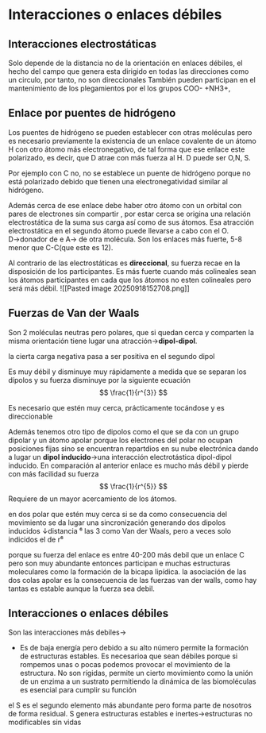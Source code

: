 # Interacciones o enlaces débiles
## Interacciones electrostáticas

Solo depende de la distancia no de la orientación en enlaces débiles, el hecho del campo que genera esta dirigido en todas las direcciones como un circulo, por tanto, no son direccionales
También pueden participan en el mantenimiento de los plegamientos por el los grupos COO- +NH3+, 
## Enlace por puentes de hidrógeno
Los puentes de hidrógeno se pueden establecer con otras moléculas pero es necesario previamente la existencia de un enlace covalente de un átomo H con otro átomo más electronegativo, de tal forma que ese enlace este polarizado, es decir, que D atrae con más fuerza al H. D puede ser O,N, S.

Por ejemplo con C no, no se establece un puente de hidrógeno porque no está polarizado debido que tienen una electronegatividad similar al hidrógeno.

Además cerca de ese enlace debe haber otro átomo con un orbital con pares de electrones sin compartir , por estar cerca se origina una relación electrostática de la suma sus carga así como de sus átomos. Esa atracción electrostática en el segundo átomo puede llevarse a cabo con el O.
D→donador de e
A→ de otra molécula.
Son los enlaces  más fuerte, 5-8 menor que C-C(que este es 12).

Al contrario de las electrostáticas es **direccional**, su fuerza recae en la disposición de los participantes. Es más fuerte cuando más colineales sean los átomos participantes 
en cada que los átomos no esten colineales pero será más débil.
![[Pasted image 20250918152708.png]]
## Fuerzas de Van der Waals
Son 2 moléculas neutras pero polares,  que si quedan cerca y comparten la misma orientación tiene lugar una atracción→**dipol-dipol**.

la cierta carga negativa pasa a ser positiva en el segundo dipol

Es muy débil y disminuye muy rápidamente a medida que se separan los dípolos y su fuerza disminuye por la siguiente ecuación
$$
\frac{1}{r^{3}}
$$

Es necesario que estén muy cerca, prácticamente tocándose  y es direccionable

Además tenemos otro tipo de dipolos como el que se da con un grupo dipolar y un átomo apolar porque los electrones del polar no ocupan posiciones fijas sino se encuentran repartdios en su nube electrónica dando a lugar un **dipol inducido**→una interacción electrotástica dipol-dipol inducido.
En comparación al anterior enlace es mucho más débil y pierde con más facilidad su fuerza
$$
\frac{1}{r^{5}}
$$
Requiere de un mayor acercamiento de los átomos.

en dos polar que estén muy  cerca si se da como consecuencia del movimiento se da lugar una sincronización generando dos dipolos inducidos 
	↓distancia ⁶
las 3 como Van  der Waals, pero a veces solo indicidos el de r⁶

porque su fuerza  del  enlace es entre 40-200 más debil que un enlace C pero son muy abundante entonces participan e muchas estructuras moleculares como la formación de la bicapa lipídica.
la asociación de las dos colas apolar es la consecuencia de las fuerzas van der walls, como hay tantas es estable aunque la fuerza sea debil.
## Interacciones o enlaces débiles
Son las interacciones más debiles→
- Es de baja energía pero debido a su alto número permite la formación de estructuras estables.
Es necesarioa que sean débiles porque si rompemos unas o pocas podemos provocar el movimiento de la estructura. No son rígidas, permite un cierto movimiento  como la unión de un enzima a un sustrato permitiendo la dinámica de las biomoléculas  es esencial para cumplir su función

el S es el segundo elemento más abundante pero forma parte de nosotros de forma residual.
S genera estructuras estables e inertes→estructuras no modificables sin vidas 